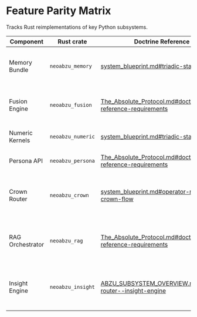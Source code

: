 # Feature Parity Matrix

Tracks Rust reimplementations of key Python subsystems.

| Component | Rust crate | Doctrine Reference | Notes |
| --- | --- | --- | --- |
| Memory Bundle | `neoabzu_memory` | [system_blueprint.md#triadic-stack](system_blueprint.md#triadic-stack) | Initializes layered memory and routes multi‑layer queries. |
| Fusion Engine | `neoabzu_fusion` | [The_Absolute_Protocol.md#doctrine-reference-requirements](The_Absolute_Protocol.md#doctrine-reference-requirements) | Selects invariants with highest inevitability gradient. |
| Numeric Kernels | `neoabzu_numeric` | [system_blueprint.md#triadic-stack](system_blueprint.md#triadic-stack) | PCA and cosine similarity utilities via PyO3. |
| Persona API | `neoabzu_persona` | [The_Absolute_Protocol.md#doctrine-reference-requirements](The_Absolute_Protocol.md#doctrine-reference-requirements) | Tracks persona state and loads profile data. |
| Crown Router | `neoabzu_crown` | [system_blueprint.md#operator-razar-crown-flow](system_blueprint.md#operator-razar-crown-flow) | Direct PyO3 interface with validation, `MoGEOrchestrator` calls, and telemetry parity. |
| RAG Orchestrator | `neoabzu_rag` | [The_Absolute_Protocol.md#doctrine-reference-requirements](The_Absolute_Protocol.md#doctrine-reference-requirements) | Merges memory records and external connector results via `MemoryBundle`. |
| Insight Engine | `neoabzu_insight` | [ABZU_SUBSYSTEM_OVERVIEW.md#crown-router--insight-engine](ABZU_SUBSYSTEM_OVERVIEW.md#crown-router--insight-engine) | Semantic embeddings and similarity analysis exposed to Crown via PyO3. |
